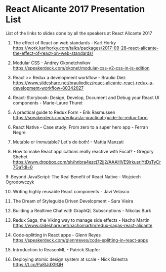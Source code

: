 # React Alicante 2017 Presentation List
List of the links to slides done by all the speakers at React Alicante 2017

1. The effect of React on web standards - Karl Horky
  https://work.karlhorky.com/talks/packages/2017-09-28-react-alicante-the-effect-of-react-on-web-standards/

2. Modular CSS - Andrey Okonetchnikov
  https://speakerdeck.com/okonet/modular-css-v2-css-in-js-edition

3. React >> Redux a development workflow - Braulio Díez
  https://www.slideshare.net/brauliodiez/react-alicante-react-redux-a-development-workflow-80342027

4. React-Storybook: Design, Develop, Document and Debug your React UI components - Marie-Laure Thuret

5. A practical guide to Redux Form - Erik Rasmussen
  https://speakerdeck.com/erikras/a-practical-guide-to-redux-form

6. React Native - Case study: From zero to a super hero app - Ferran Negre

7. Mutable or Immutable? Let's do both!  - Mattia Manzati

8. How to make React applications really reactive with Focal? - Gregory Shehet
https://www.dropbox.com/sh/hnbra4ezcj72jj2/AAAHVE9lrkusriYtDsTyCr7Ga?dl=0

9 .Beyond JavaScript: The Real Benefit of React Native - Wojciech Ogrodowczyk

10. Writing highly reusable React components - Javi Velasco

11. The Dream of Styleguide Driven Development - Sara Vieira

12. Building a Realtime Chat with GraphQL Subscriptions -  Nikolas Burk

13. Redux Saga, the Viking way to manage side effects - Nacho Martín
    https://www.slideshare.net/nachomartin/redux-sagas-react-alicante

14. Code-splitting in React apps - Glenn Reyes
    https://speakerdeck.com/glennreyes/code-splitting-in-react-apps

15. Introduction to ReasonML - Patrick Stapfer

16. Deploying atomic design system at scale -  Nick Balestra
  https://t.co/Pa8IJdX9QH
